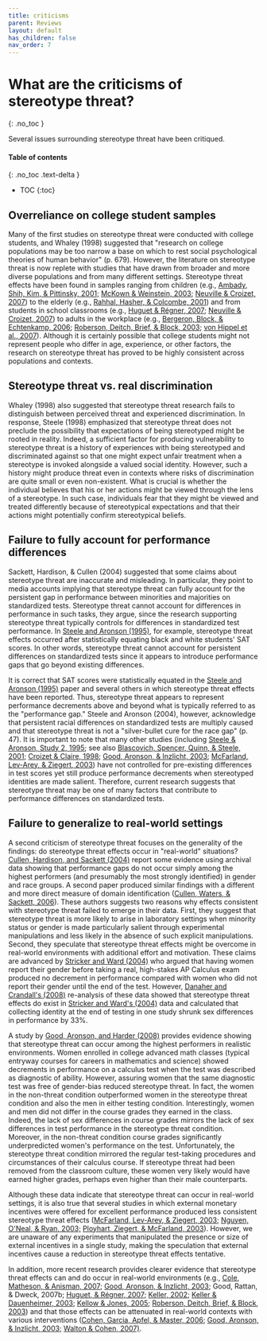 ```yaml
---
title: criticisms
parent: Reviews
layout: default
has_children: false
nav_order: 7
---
```


# What are the criticisms of stereotype threat?
{: .no_toc }

Several issues surrounding stereotype threat have been critiqued. 

#### Table of contents
{: .no_toc .text-delta }

- TOC
{:toc}


## Overreliance on college student samples

 Many of the first studies on stereotype threat were conducted with college students, and Whaley (1998) suggested that "research on college populations may be too narrow a base on which to rest social psychological theories of human behavior" (p. 679). However, the literature on stereotype threat is now replete with studies that have drawn from broader and more diverse populations and from many different settings. Stereotype threat effects have been found in samples ranging from children (e.g., [Ambady, Shih, Kim, & Pittinsky, 2001;](/sources/ambady_shih_kim_pittinsky/) [McKown & Weinstein, 2003](/sources/mckown_weinstein/); [Neuville & Croizet, 2007](/sources/neuville_croizet/)) to the elderly (e.g., [Rahhal, Hasher, & Colcombe, 2001](/sources/rahhal_hasher_colcombe/)) and from students in school classrooms (e.g., [Huguet & R](/sources/huguet_regner/)[égner, 2007](/sources/huguet_regner/); [Neuville & Croizet, 2007](/sources/neuville_croizet/)) to adults in the workplace (e.g., [Bergeron, Block, & Echtenkamp, 2006](/sources/bergeron_block_echtenkamp/); [Roberson, Deitch, Brief, & Block, 2003](/sources/roberson_deitch_brief_block/); [von Hippel et al., 2007](/sources/vonhippel_vonhippel_conway_preacher_schooler_radvansky/)). Although it is certainly possible that college students might not represent people who differ in age, experience, or other factors, the research on stereotype threat has proved to be highly consistent across populations and contexts. 

## Stereotype threat vs. real discrimination

 Whaley (1998) also suggested that stereotype threat research fails to distinguish between perceived threat and experienced discrimination. In response, Steele (1998) emphasized that stereotype threat does not preclude the possibility that expectations of being stereotyped might be rooted in reality. Indeed, a sufficient factor for producing vulnerability to stereotype threat is a history of experiences with being stereotyped and discriminated against so that one might expect unfair treatment when a stereotype is invoked alongside a valued social identity. However, such a history might produce threat even in contexts where risks of discrimination are quite small or even non-existent. What is crucial is whether the individual believes that his or her actions might be viewed through the lens of a stereotype. In such case, individuals fear that they might be viewed and treated differently because of stereotypical expectations and that their actions might potentially confirm stereotypical beliefs. 

## Failure to fully account for performance differences

 Sackett, Hardison, & Cullen (2004) suggested that some claims about stereotype threat are inaccurate and misleading. In particular, they point to media accounts implying that stereotype threat can fully account for the persistent gap in performance between minorities and majorities on standardized tests. Stereotype threat cannot account for differences in performance in such tasks, they argue, since the research supporting stereotype threat typically controls for differences in standardized test performance. In [Steele and Aronson (1995)](/sources/steele_aronson/), for example, stereotype threat effects occurred after statistically equating black and white students' SAT scores. In other words, stereotype threat cannot account for persistent differences on standardized tests since it appears to introduce performance gaps that go beyond existing differences. 

It is correct that SAT scores were statistically equated in the [Steele and Aronson (1995)](/sources/steele_aronson/) paper and several others in which stereotype threat effects have been reported. Thus, stereotype threat appears to represent performance decrements above and beyond what is typically referred to as the "performance gap." Steele and Aronson (2004), however, acknowledge that persistent racial differences on standardized tests are multiply caused and that stereotype threat is not a "silver-bullet cure for the race gap" (p. 47). It is important to note that many other studies (including [Steele & Aronson, Study 2, 1995](/sources/steele_aronson/); see also [Blascovich, Spencer, Quinn, & Steele, 2001](/sources/blascovich_spencer_quinn_steele/); [Croizet & Claire, 1998](/sources/croizet_claire/); [Good, Aronson, & Inzlicht, 2003](/sources/good_aronson_inzlicht/); [McFarland, Lev-Arey, & Ziegert, 2003](/sources/mcfarland_lev-arey_ziegert/)) have not controlled for pre-existing differences in test scores yet still produce performance decrements when stereotyped identities are made salient. Therefore, current research suggests that stereotype threat may be one of many factors that contribute to performance differences on standardized tests. 

## Failure to generalize to real-world settings

 A second criticism of stereotype threat focuses on the generality of the findings: do stereotype threat effects occur in "real-world" situations? [Cullen, Hardison, and Sackett (2004)](/sources/cullen_hardison_sackett/) report some evidence using archival data showing that performance gaps do not occur simply among the highest performers (and presumably the most strongly identified) in gender and race groups. A second paper produced similar findings with a different and more direct measure of domain identification ([Cullen, Waters, & Sackett, 2006](/sources/cullen_waters_sackett/)). These authors suggests two reasons why effects consistent with stereotype threat failed to emerge in their data. First, they suggest that stereotype threat is more likely to arise in laboratory settings when minority status or gender is made particularly salient through experimental manipulations and less likely in the absence of such explicit manipulations. Second, they speculate that stereotype threat effects might be overcome in real-world environments with additional effort and motivation. These claims are advanced by [Stricker and Ward (2004)](/sources/stricker_ward/) who argued that having women report their gender before taking a real, high-stakes AP Calculus exam produced no decrement in performance compared with women who did not report their gender until the end of the test. However, [Danaher and Crandall's (2008)](/sources/danaher_crandall/) re-analysis of these data showed that stereotype threat effects do exist in [Stricker and Ward's (2004)](/sources/stricker_ward/) data and calculated that collecting identity at the end of testing in one study shrunk sex differences in performance by 33%. 

A study by [Good, Aronson, and Harder (2008)](/sources/good_aronson_harder/) provides evidence showing that stereotype threat can occur among the highest performers in realistic environments. Women enrolled in college advanced math classes (typical entryway courses for careers in mathematics and science) showed decrements in performance on a calculus test when the test was described as diagnostic of ability. However, assuring women that the same diagnostic test was free of gender-bias reduced stereotype threat. In fact, the women in the non-threat condition outperformed women in the stereotype threat condition and also the men in either testing condition. Interestingly, women and men did not differ in the course grades they earned in the class. Indeed, the lack of sex differences in course grades mirrors the lack of sex differences in test performance in the stereotype threat condition. Moreover, in the non-threat condition course grades significantly underpredicted women's performance on the test. Unfortunately, the stereotype threat condition mirrored the regular test-taking procedures and circumstances of their calculus course. If stereotype threat had been removed from the classroom culture, these women very likely would have earned higher grades, perhaps even higher than their male counterparts. 

Although these data indicate that stereotype threat can occur in real-world settings, it is also true that several studies in which external monetary incentives were offered for excellent performance produced less consistent stereotype threat effects ([McFarland, Lev-Arey, & Ziegert, 2003](/sources/mcfarland_lev-arey_ziegert/); [Nguyen, O'Neal, & Ryan, 2003;](/sources/nguyen_o'neal_ryan/) [Ployhart, Ziegert, & McFarland, 2003](/sources/ployhart_ziegert_mcfarland/)). However, we are unaware of any experiments that manipulated the presence or size of external incentives in a single study, making the speculation that external incentives cause a reduction in stereotype threat effects tentative. 

In addition, more recent research provides clearer evidence that stereotype threat effects can and do occur in real-world environments (e.g., [Cole, Matheson, & Anisman, 2007](/sources/cole_matheson_anisman/); [Good, Aronson, & Inzlicht, 2003](/sources/good_aronson_inzlicht/); Good, Rattan, & Dweck, 2007b; [Huguet, & R](/sources/huguet_regner/)[égner, 2007](/sources/huguet_regner/); [Keller, 2002](/sources/keller/); [Keller & Dauenheimer, 2003](/sources/keller_dauenheimer/); [Kellow & Jones, 2005](/sources/kellow_jones%20(2005)/); [Roberson, Deitch, Brief, & Block, 2003](/sources/roberson_deitch_brief_block/)) and that those effects can be attenuated in real-world contexts with various interventions ([Cohen, Garcia, Apfel, & Master, 2006](/sources/cohen_garcia_apfel_master/); [Good, Aronson, & Inzlicht, 2003;](/sources/good_aronson_inzlicht/) [Walton & Cohen, 2007)](/sources/walton_cohen_2007/). 
